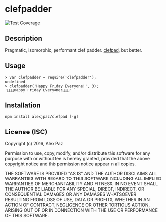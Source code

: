clefpadder
=======

![Test Coverage](https://s3.amazonaws.com/assets.coveralls.io/badges/coveralls_unknown.svg)

Description 
-----------

Pragmatic, isomorphic, performant clef padder. [clefpad](https://github.com/kelcecil/clefpad), but better.

Usage
-----
    > var clefpadder = require('clefpadder');
    undefined
    > clefpadder('Happy Friday Everyone!', 3);
    '🎼🎼🎼Happy Friday Everyone!🎼🎼🎼'

Installation
------------
    npm install alexjpaz/clefpad [-g]

License (ISC)
-------
Copyright (c) 2016, Alex Paz

Permission to use, copy, modify, and/or distribute this software for any purpose with or without fee is hereby granted, provided that the above copyright notice and this permission notice appear in all copies.

THE SOFTWARE IS PROVIDED "AS IS" AND THE AUTHOR DISCLAIMS ALL WARRANTIES WITH REGARD TO THIS SOFTWARE INCLUDING ALL IMPLIED WARRANTIES OF MERCHANTABILITY AND FITNESS. IN NO EVENT SHALL THE AUTHOR BE LIABLE FOR ANY SPECIAL, DIRECT, INDIRECT, OR CONSEQUENTIAL DAMAGES OR ANY DAMAGES WHATSOEVER RESULTING FROM LOSS OF USE, DATA OR PROFITS, WHETHER IN AN ACTION OF CONTRACT, NEGLIGENCE OR OTHER TORTIOUS ACTION, ARISING OUT OF OR IN CONNECTION WITH THE USE OR PERFORMANCE OF THIS SOFTWARE.

